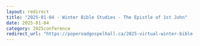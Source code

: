 ```yaml
---
layout: redirect
title: "2025-01-04 - Winter Bible Studies - The Epistle of 1st John"
date: 2025-01-04
category: 2025conference
redirect_url: "https://poperoadgospelhall.ca/2025-virtual-winter-bible-studies/"
---
```



